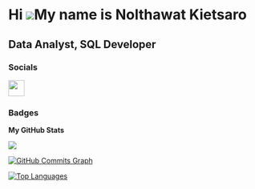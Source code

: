 Hi ![](https://user-images.githubusercontent.com/18350557/176309783-0785949b-9127-417c-8b55-ab5a4333674e.gif)My name is Nolthawat Kietsaro
==========================================================================================================================================

Data Analyst, SQL Developer
---------------------------

### Socials

<p align="left"> <a href="https://www.github.com/nolthawatkie" target="_blank" rel="noreferrer"><img src="https://raw.githubusercontent.com/danielcranney/readme-generator/main/public/icons/socials/github.svg" width="32" height="32" /></a></p>


### Badges

<b>My GitHub Stats</b>

<a href="http://www.github.com/nolthawatkie"><img src="https://github-readme-streak-stats.herokuapp.com/?user=nolthawatkie&stroke=ffffff&background=1c1917&ring=0891b2&fire=0891b2&currStreakNum=ffffff&currStreakLabel=0891b2&sideNums=ffffff&sideLabels=ffffff&dates=ffffff&hide_border=true" /></a>

<a href="http://www.github.com/nolthawatkie"><img src="https://github-readme-activity-graph.cyclic.app/graph?username=nolthawatkie&bg_color=1c1917&color=ffffff&line=0891b2&point=ffffff&area_color=1c1917&area=true&hide_border=true&custom_title=GitHub%20Commits%20Graph" alt="GitHub Commits Graph" /></a>

<a href="https://github.com/nolthawatkie" align="left"><img src="https://github-readme-stats.vercel.app/api/top-langs/?username=nolthawatkie&langs_count=10&title_color=0891b2&text_color=ffffff&icon_color=0891b2&bg_color=1c1917&hide_border=true&locale=en&custom_title=Top%20%Languages" alt="Top Languages" /></a>
